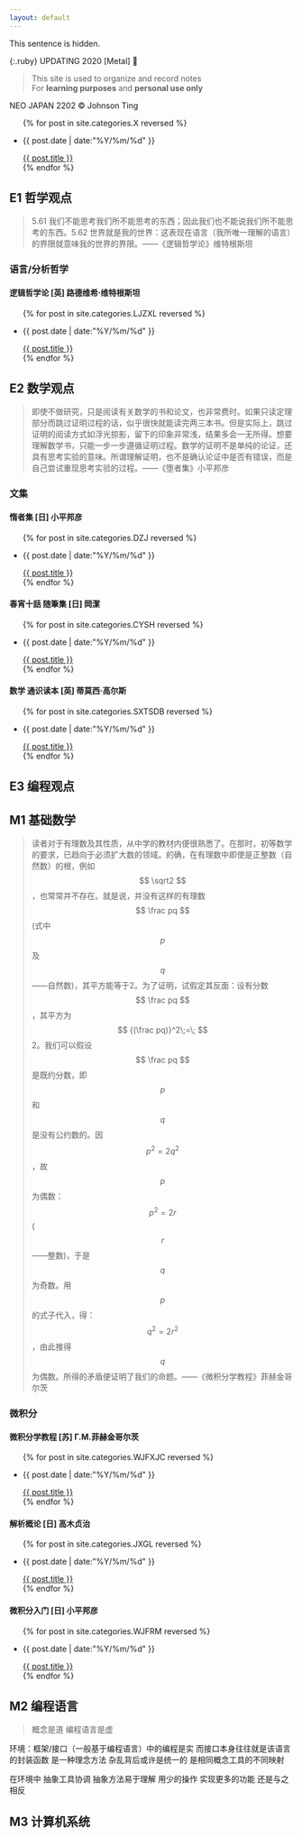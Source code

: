 ```yaml
---
layout: default
---
```


This sentence is hidden.

{:.ruby}
    UPDATING 2020 [Metal] 🌌

>This site is used to organize and record notes  
>For **learning purposes** and **personal use only**

<div class="intro-img"><p>NEO JAPAN 2202 © Johnson Ting</p></div>

<ul class = "main-list">
    {% for post in site.categories.X reversed %}
        <li><p class = "post-date">{{ post.date | date:"%Y/%m/%d" }}</p><a href="{{ post.url }}">{{ post.title }}</a></li>
    {% endfor %}
</ul>

## E1 哲学观点

>5.61 我们不能思考我们所不能思考的东西；因此我们也不能说我们所不能思考的东西。5.62 世界就是我的世界：这表现在语言（我所唯一理解的语言）的界限就意味我的世界的界限。——《逻辑哲学论》维特根斯坦

### 语言/分析哲学

#### 逻辑哲学论 [英] 路德维希·维特根斯坦

<ul class = "main-list">
    {% for post in site.categories.LJZXL reversed %}
        <li><p class = "post-date">{{ post.date | date:"%Y/%m/%d" }}</p><a href="{{ post.url }}">{{ post.title }}</a></li>
    {% endfor %}
</ul>

## E2 数学观点

>即使不做研究，只是阅读有关数学的书和论文，也非常费时。如果只读定理部分而跳过证明过程的话，似乎很快就能读完两三本书。但是实际上，跳过证明的阅读方式如浮光掠影，留下的印象非常浅，结果多会一无所得。想要理解数学书，只能一步一步遵循证明过程。数学的证明不是单纯的论证，还具有思考实验的意味。所谓理解证明，也不是确认论证中是否有错误，而是自己尝试重现思考实验的过程。——《堕者集》小平邦彦

### 文集

#### 惰者集 [日] 小平邦彦

<ul class = "main-list">
    {% for post in site.categories.DZJ reversed %}
        <li><p class = "post-date">{{ post.date | date:"%Y/%m/%d" }}</p><a href="{{ post.url }}">{{ post.title }}</a></li>
    {% endfor %}
</ul>

#### 春宵十話 随筆集 [日] 岡潔

<ul class = "main-list">
    {% for post in site.categories.CYSH reversed %}
        <li><p class = "post-date">{{ post.date | date:"%Y/%m/%d" }}</p><a href="{{ post.url }}">{{ post.title }}</a></li>
    {% endfor %}
</ul>

#### 数学 通识读本 [英] 蒂莫西·高尔斯

<ul class = "main-list">
    {% for post in site.categories.SXTSDB reversed %}
        <li><p class = "post-date">{{ post.date | date:"%Y/%m/%d" }}</p><a href="{{ post.url }}">{{ post.title }}</a></li>
    {% endfor %}
</ul>

## E3 编程观点

## M1 基础数学

>读者对于有理数及其性质，从中学的教材内便很熟悉了。在那时，初等数学的要求，已趋向于必须扩大数的领域。的确，在有理数中即使是正整数（自然数）的根，例如$$ \sqrt2 $$，也常常并不存在。就是说，并没有这样的有理数$$ \frac pq $$ (式中$$ p $$及$$ q $$——自然数)，其平方能等于2。为了证明，试假定其反面：设有分数$$ \frac pq $$，其平方为$$ {(\frac pq)}^2\;=\; $$2。我们可以假设$$ \frac pq $$是既约分数，即$$ p $$和$$ q $$是没有公约数的。因$$ p^2=2q^2 $$，故$$ p $$为偶数：$$ p^2=2r $$($$ r $$——整数)，于是$$ q $$为奇数。用$$ p $$的式子代入，得：$$ q^2=2r^2 $$，由此推得$$ q $$为偶数。所得的矛盾便证明了我们的命题。——《微积分学教程》菲赫金哥尔茨

### 微积分

#### 微积分学教程 [苏] Г.М.菲赫金哥尔茨

<ul class = "main-list">
    {% for post in site.categories.WJFXJC reversed %}
        <li><p class = "post-date">{{ post.date | date:"%Y/%m/%d" }}</p><a href="{{ post.url }}">{{ post.title }}</a></li>
    {% endfor %}
</ul>

#### 解析概论 [日] 高木贞治

<ul class = "main-list">
    {% for post in site.categories.JXGL reversed %}
        <li><p class = "post-date">{{ post.date | date:"%Y/%m/%d" }}</p><a href="{{ post.url }}">{{ post.title }}</a></li>
    {% endfor %}
</ul>

#### 微积分入门 [日] 小平邦彦

<ul class = "main-list">
    {% for post in site.categories.WJFRM reversed %}
        <li><p class = "post-date">{{ post.date | date:"%Y/%m/%d" }}</p><a href="{{ post.url }}">{{ post.title }}</a></li>
    {% endfor %}
</ul>

## M2 编程语言

>概念是道 编程语言是虚

环境：框架/接口（一般基于编程语言）中的编程是实
而接口本身往往就是该语言的封装函数 是一种理念方法
杂乱背后或许是统一的 是相同概念工具的不同映射

在环境中 抽象工具协调 抽象方法易于理解
用少的操作 实现更多的功能 还是与之相反

## M3 计算机系统